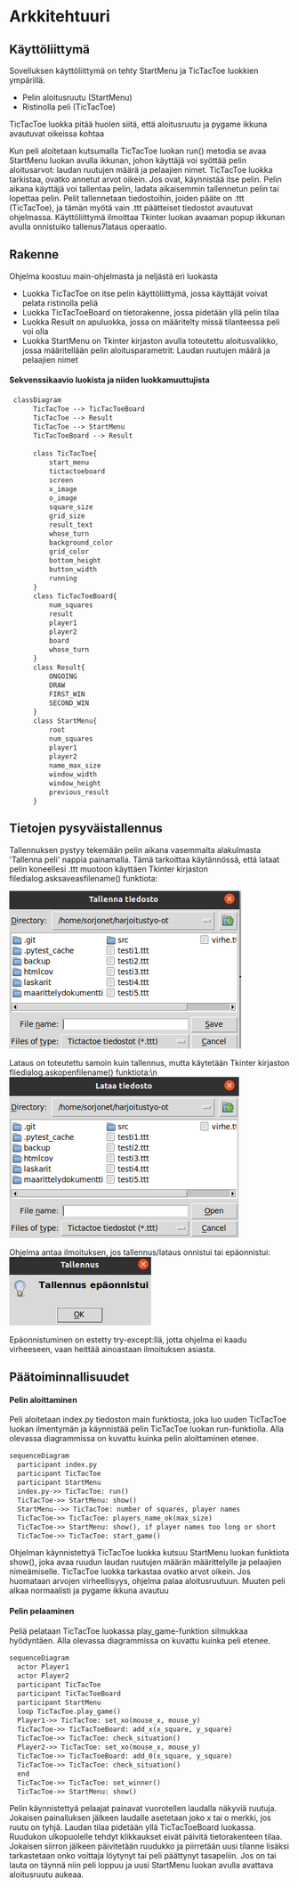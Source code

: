 # Arkkitehtuuri

## Käyttöliittymä

Sovelluksen käyttöliittymä on tehty StartMenu ja TicTacToe luokkien ympärillä.

- Pelin aloitusruutu (StartMenu)
- Ristinolla peli (TicTacToe)

TicTacToe luokka pitää huolen siitä, että aloitusruutu ja pygame ikkuna avautuvat oikeissa kohtaa

Kun peli aloitetaan kutsumalla TicTacToe luokan run() metodia se avaa StartMenu luokan avulla ikkunan, johon käyttäjä voi syöttää pelin aloitusarvot: laudan ruutujen määrä ja pelaajien nimet. TicTacToe luokka tarkistaa, ovatko annetut arvot oikein. Jos ovat, käynnistää itse pelin. Pelin aikana käyttäjä voi tallentaa pelin, ladata aikaisemmin tallennetun pelin tai lopettaa pelin. Pelit tallennetaan tiedostoihin, joiden pääte on .ttt (TicTacToe), ja tämän myötä vain .ttt päätteiset tiedostot avautuvat ohjelmassa. Käyttöliittymä ilmoittaa Tkinter luokan avaaman popup ikkunan avulla onnistuiko tallenus7lataus operaatio.

## Rakenne

Ohjelma koostuu main-ohjelmasta ja neljästä eri luokasta
- Luokka TicTacToe on itse pelin käyttöliittymä, jossa käyttäjät voivat pelata ristinolla peliä
- Luokka TicTacToeBoard on tietorakenne, jossa pidetään yllä pelin tilaa
- Luokka Result on apuluokka, jossa on määritelty missä tilanteessa peli voi olla
- Luokka StartMenu on Tkinter kirjaston avulla toteutettu aloitusvalikko, jossa määritellään pelin aloitusparametrit: Laudan ruutujen määrä ja pelaajien nimet

#### Sekvenssikaavio luokista ja niiden luokkamuuttujista


```mermaid
 classDiagram
      TicTacToe --> TicTacToeBoard
      TicTacToe --> Result
      TicTacToe --> StartMenu
      TicTacToeBoard --> Result
      
      class TicTacToe{
          start_menu
          tictactoeboard
          screen
          x_image
          o_image
          square_size
          grid_size
          result_text
          whose_turn
          background_color
          grid_color
          bottom_height
          button_width
          running
      }
      class TicTacToeBoard{
          num_squares
          result
          player1
          player2
          board
          whose_turn
      }
      class Result{
          ONGOING
          DRAW
          FIRST_WIN
          SECOND_WIN
      }
      class StartMenu{
          root
          num_squares
          player1
          player2
          name_max_size
          window_width
          window_height
          previous_result
      }
```

## Tietojen pysyväistallennus

Tallennuksen pystyy tekemään pelin aikana vasemmalta alakulmasta 'Tallenna peli' nappia painamalla. Tämä tarkoittaa käytännössä, että lataat pelin koneellesi .ttt muotoon käyttäen Tkinter kirjaston filedialog.asksaveasfilename() funktiota:

![](./Kuvat/Tallennus.png)

Lataus on toteutettu samoin kuin tallennus, mutta käytetään Tkinter kirjaston fliedialog.askopenfilename() funktiota:\n
![](./Kuvat/Lataus.png)

Ohjelma antaa ilmoituksen, jos tallennus/lataus onnistui tai epäonnistui:  
![](./Kuvat/Tallennus_epaonnistui.png)

Epäonnistuminen on estetty try-except:llä, jotta ohjelma ei kaadu virheeseen, vaan heittää ainoastaan ilmoituksen asiasta.

## Päätoiminnallisuudet

#### Pelin aloittaminen

Peli aloitetaan index.py tiedoston main funktiosta, joka luo uuden TicTacToe luokan ilmentymän ja käynnistää pelin TicTacToe luokan run-funktiolla. Alla olevassa diagrammissa on kuvattu kuinka pelin aloittaminen etenee. 

```mermaid
sequenceDiagram
  participant index.py
  participant TicTacToe
  participant StartMenu
  index.py->> TicTacToe: run()
  TicTacToe->> StartMenu: show()
  StartMenu-->> TicTacToe: number of squares, player names
  TicTacToe->> TicTacToe: players_name_ok(max_size)
  TicTacToe->> StartMenu: show(), if player names too long or short
  TicTacToe->> TicTacToe: start_game()
```

Ohjelman käynnistettyä TicTacToe luokka kutsuu StartMenu luokan funktiota show(), joka avaa ruudun laudan ruutujen määrän määrittelylle ja pelaajien nimeämiselle. TicTacToe luokka tarkastaa ovatko arvot oikein. Jos huomataan arvojen virheellisyys, ohjelma palaa aloitusruutuun. Muuten peli alkaa normaalisti ja pygame ikkuna avautuu 


#### Pelin pelaaminen

Peliä pelataan TicTacToe luokassa play_game-funktion silmukkaa hyödyntäen. Alla olevassa diagrammissa on kuvattu kuinka peli etenee.

```mermaid
sequenceDiagram
  actor Player1
  actor Player2
  participant TicTacToe
  participant TicTacToeBoard
  participant StartMenu
  loop TicTacToe.play_game()
  Player1->> TicTacToe: set_xo(mouse_x, mouse_y)
  TicTacToe->> TicTacToeBoard: add_x(x_square, y_square)
  TicTacToe->> TicTacToe: check_situation()
  Player2->> TicTacToe: set_xo(mouse_x, mouse_y)
  TicTacToe->> TicTacToeBoard: add_0(x_square, y_square)
  TicTacToe->> TicTacToe: check_situation()
  end
  TicTacToe->> TicTacToe: set_winner()
  TicTacToe->> StartMenu: show()
```
Pelin käynnistettyä pelaajat painavat vuorotellen laudalla näkyviä ruutuja. Jokaisen painalluksen jälkeen laudalle asetetaan joko x tai o merkki, jos ruutu on tyhjä. Laudan tilaa pidetään yllä TicTacToeBoard luokassa. Ruudukon ulkopuolelle tehdyt klikkaukset eivät päivitä tietorakenteen tilaa. Jokaisen siirron jälkeen päivitetään ruudukko ja piirretään uusi tilanne lisäksi tarkastetaan onko voittaja löytynyt tai peli päättynyt tasapeliin. Jos on tai lauta on täynnä niin peli loppuu ja uusi StartMenu luokan avulla avattava aloitusruutu aukeaa.
